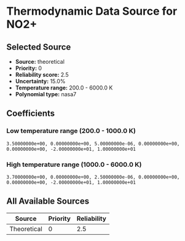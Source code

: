 # Thermodynamic Data Source for NO2+

## Selected Source
- **Source:** theoretical
- **Priority:** 0
- **Reliability score:** 2.5
- **Uncertainty:** 15.0%
- **Temperature range:** 200.0 - 6000.0 K
- **Polynomial type:** nasa7

## Coefficients
### Low temperature range (200.0 - 1000.0 K)
```
3.50000000e+00, 0.00000000e+00, 5.00000000e-06, 0.00000000e+00, 0.00000000e+00, -2.00000000e+01, 1.00000000e+01
```

### High temperature range (1000.0 - 6000.0 K)
```
3.70000000e+00, 0.00000000e+00, 2.50000000e-06, 0.00000000e+00, 0.00000000e+00, -2.00000000e+01, 1.00000000e+01
```

## All Available Sources
| Source | Priority | Reliability |
|--------|----------|-------------|
| Theoretical | 0 | 2.5 |
